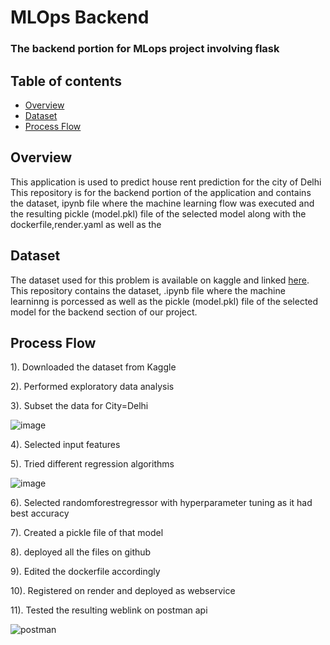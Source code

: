 # MLOps Backend
### The backend portion for MLops project involving flask

## Table of contents
* [Overview](#overview)
* [Dataset](#dependencies)
* [Process Flow](ProcessFlow)

## Overview

This application is used to predict house rent prediction for the city of Delhi
This repository is for the backend portion of the application and contains the dataset, ipynb file where the machine learning flow was executed and the resulting pickle (model.pkl) file of the 
selected model along with the dockerfile,render.yaml as well as the 

## Dataset

The dataset used for this problem is available on kaggle and linked [here](https://www.kaggle.com/datasets/iamsouravbanerjee/house-rent-prediction-dataset).
This repository contains the dataset, .ipynb file where the machine learninng is porcessed as well as the pickle (model.pkl) file of the selected model for the backend section of our project.

## Process Flow

1). Downloaded the dataset from Kaggle

2). Performed exploratory data analysis 

3). Subset the data for City=Delhi

![image](https://github.com/HarshSingh18/MLOps_backend/assets/32611475/8d73ad94-6ccc-41f9-8b8e-f67fd04557df)

4). Selected input features 

5). Tried different regression algorithms

![image](https://github.com/HarshSingh18/MLOps_backend/assets/32611475/492caa5d-3abb-4cd5-8df8-92d493163960)

6). Selected randomforestregressor with hyperparameter tuning as it had best accuracy 

7). Created a pickle file of that model

8). deployed all the files on github

9). Edited the dockerfile accordingly

10). Registered on render and deployed as webservice

11). Tested the resulting weblink on postman api

![postman](https://github.com/HarshSingh18/MLOps_backend/assets/32611475/d94b8f46-6320-41df-b508-dbe4693438a2) 


